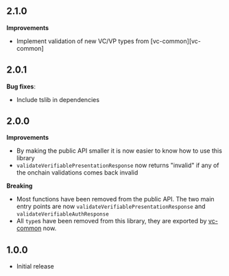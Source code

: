 ## 2.1.0

**Improvements**

- Implement validation of new VC/VP types from [vc-common][vc-common]

## 2.0.1

**Bug fixes**:

- Include tslib in dependencies

## 2.0.0

**Improvements**

- By making the public API smaller it is now easier to know how to use this library
- `validateVerifiablePresentationResponse` now returns "invalid" if any of the onchain validations comes back invalid

**Breaking**

- Most functions have been removed from the public API. The two main entry points are now `validateVerifiablePresentationResponse` and `validateVerifiableAuthResponse`
- All `type`s have been removed from this library, they are exported by [vc-common][attestation-common] now.

## 1.0.0

- Initial release

[attestation-common]: https://github.com/hellobloom/vc/tree/master/packages/vc-common
